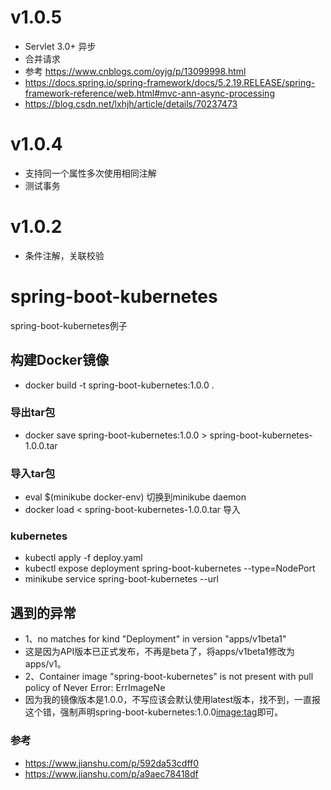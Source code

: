 # v1.0.5
- Servlet 3.0+ 异步
- 合并请求
- 参考 https://www.cnblogs.com/oyjg/p/13099998.html
- https://docs.spring.io/spring-framework/docs/5.2.19.RELEASE/spring-framework-reference/web.html#mvc-ann-async-processing
- https://blog.csdn.net/lxhjh/article/details/70237473

# v1.0.4 
- 支持同一个属性多次使用相同注解
- 测试事务
# v1.0.2 
- 条件注解，关联校验
# spring-boot-kubernetes
spring-boot-kubernetes例子

## 构建Docker镜像
- docker build -t spring-boot-kubernetes:1.0.0 .

### 导出tar包
- docker save spring-boot-kubernetes:1.0.0 > spring-boot-kubernetes-1.0.0.tar

### 导入tar包 
- eval $(minikube docker-env)  切换到minikube daemon
- docker load < spring-boot-kubernetes-1.0.0.tar   导入

### kubernetes
- kubectl apply -f  deploy.yaml
- kubectl expose deployment spring-boot-kubernetes --type=NodePort
- minikube service spring-boot-kubernetes --url

## 遇到的异常
- 1、no matches for kind "Deployment" in version "apps/v1beta1"
- 这是因为API版本已正式发布，不再是beta了，将apps/v1beta1修改为apps/v1。
- 2、Container image "spring-boot-kubernetes" is not present with pull policy of Never Error: ErrImageNe
- 因为我的镜像版本是1.0.0，不写应该会默认使用latest版本，找不到，一直报这个错，强制声明spring-boot-kubernetes:1.0.0<image:tag>即可。

### 参考
- https://www.jianshu.com/p/592da53cdff0
- https://www.jianshu.com/p/a9aec78418df
